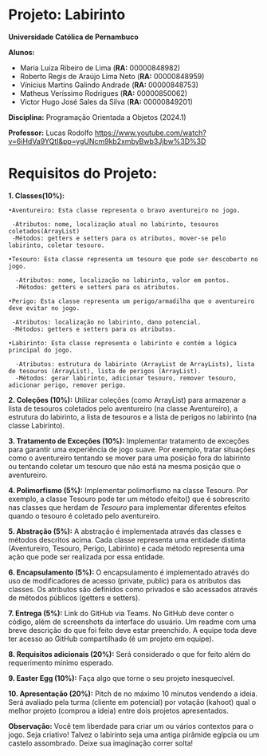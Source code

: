 # Projeto: Labirinto
**Universidade Católica de Pernambuco**

**Alunos:** 
- Maria Luiza Ribeiro de Lima (**RA:** 00000848982)
- Roberto Regis de Araújo Lima Neto (**RA:** 00000848959)
- Vínicius Martins Galindo Andrade (**RA:** 00000848753)
- Matheus Veríssimo Rodrigues (**RA:** 00000850062)
- Victor Hugo José Sales da Silva (**RA:** 00000849201)

**Disciplina:** Programação Orientada a Objetos (2024.1)

**Professor:** Lucas Rodolfo 
https://www.youtube.com/watch?v=6iHdVa9YQtI&pp=ygUNcm9kb2xmbyBwb3Jjbw%3D%3D




# Requisitos do Projeto:

**1. Classes(10%):**

    •Aventureiro: Esta classe representa o bravo aventureiro no jogo. 

     -Atributos: nome, localização atual no labirinto, tesouros coletados(ArrayList) 
     -Métodos: getters e setters para os atributos, mover-se pelo labirinto, coletar tesouro.

    •Tesouro: Esta classe representa um tesouro que pode ser descoberto no jogo. 

      -Atributos: nome, localização no labirinto, valor em pontos.
      -Métodos: getters e setters para os atributos.

    •Perigo: Esta classe representa um perigo/armadilha que o aventureiro deve evitar no jogo. 

     -Atributos: localização no labirinto, dano potencial.
     -Métodos: getters e setters para os atributos.

    •Labirinto: Esta classe representa o labirinto e contém a lógica principal do jogo. 

      -Atributos: estrutura do labirinto (ArrayList de ArrayLists), lista de tesouros (ArrayList), lista de perigos (ArrayList).
      -Métodos: gerar labirinto, adicionar tesouro, remover tesouro, adicionar perigo, remover perigo.
      
      
**2. Coleções (10%):** Utilizar coleções (como ArrayList) para armazenar a lista de tesouros coletados pelo aventureiro (na classe Aventureiro), a estrutura do labirinto, a lista de tesouros e a lista de perigos no labirinto (na classe Labirinto).

**3. Tratamento de Exceções (10%):** Implementar tratamento de exceções para garantir uma experiência de jogo suave. Por exemplo, tratar situações como o aventureiro tentando se mover para uma posição fora do labirinto ou tentando coletar um tesouro que não está na mesma posição que o aventureiro.

**4. Polimorfismo (5%):** Implementar polimorfismo na classe Tesouro. Por exemplo, a classe Tesouro pode ter um método efeito() que é sobrescrito nas classes que herdam de *Tesouro* para implementar diferentes efeitos quando o tesouro é coletado pelo aventureiro.

**5. Abstração (5%):** A abstração é implementada através das classes e métodos descritos acima. Cada classe representa uma entidade distinta (Aventureiro, Tesouro, Perigo, Labirinto) e cada método representa uma ação que pode ser realizada por essa entidade.

**6. Encapsulamento (5%):** O encapsulamento é implementado através do uso de modificadores de acesso (private, public) para os atributos das classes. Os atributos são definidos como privados e são acessados através de métodos públicos (getters e setters).

**7. Entrega (5%):** Link do GitHub via Teams. No GitHub deve conter o código, além de screenshots da interface do usuário. Um readme com uma breve descrição do que foi feito deve estar preenchido. A equipe toda deve ter acesso ao GitHub compartilhado (é um projeto em equipe).

**8. Requisitos adicionais (20%):** Será considerado o que for feito além do requerimento mínimo esperado.

**9. Easter Egg (10%):** Faça algo que torne o seu projeto inesquecível.

**10. Apresentação (20%):** Pitch de no máximo 10 minutos vendendo a ideia. Será avaliado pela turma (cliente em potencial) por votação (kahoot) qual o melhor projeto (comprou a ideia) entre dois projetos apresentados. 

**Observação:** Você tem liberdade para criar um ou vários contextos para o jogo. Seja criativo! Talvez o labirinto seja uma antiga pirâmide egípcia ou um castelo assombrado. Deixe sua imaginação correr solta!
